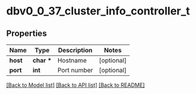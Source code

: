 # dbv0_0_37_cluster_info_controller_t

## Properties
Name | Type | Description | Notes
------------ | ------------- | ------------- | -------------
**host** | **char \*** | Hostname | [optional] 
**port** | **int** | Port number | [optional] 

[[Back to Model list]](../README.md#documentation-for-models) [[Back to API list]](../README.md#documentation-for-api-endpoints) [[Back to README]](../README.md)


